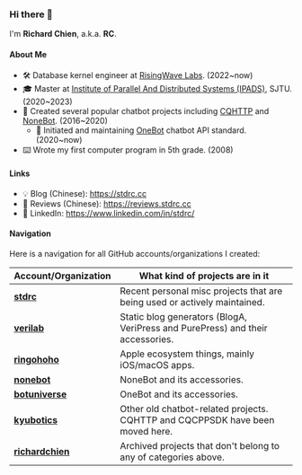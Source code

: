 ### Hi there 👋

<!--
**richardchien/richardchien** is a ✨ _special_ ✨ repository because its `README.md` (this file) appears on your GitHub profile.

Here are some ideas to get you started:

- 🔭 I’m currently working on ...
- 🌱 I’m currently learning ...
- 👯 I’m looking to collaborate on ...
- 🤔 I’m looking for help with ...
- 💬 Ask me about ...
- 📫 How to reach me: ...
- 😄 Pronouns: ...
- ⚡ Fun fact: ...
-->

I'm **Richard Chien**, a.k.a. **RC**.

#### About Me

- 🛠 Database kernel engineer at [RisingWave Labs](https://github.com/risingwavelabs). (2022~now)
- 🎓 Master at [Institute of Parallel And Distributed Systems (IPADS)](https://ipads.se.sjtu.edu.cn), SJTU. (2020~2023)
- 🤖 Created several popular chatbot projects including [CQHTTP](https://github.com/kyubotics/coolq-http-api) and [NoneBot](https://github.com/nonebot/nonebot). (2016~2020)
  - 📝 Initiated and maintaining [OneBot](https://github.com/botuniverse/onebot) chatbot API standard. (2020~now)
- ⌨️ Wrote my first computer program in 5th grade. (2008)

#### Links

- 💡 Blog (Chinese): https://stdrc.cc
- 💬 Reviews (Chinese): https://reviews.stdrc.cc
- 📇 LinkedIn: https://www.linkedin.com/in/stdrc/

#### Navigation

Here is a navigation for all GitHub accounts/organizations I created:

Account/Organization | What kind of projects are in it
--- | ---
**[stdrc](https://github.com/stdrc?tab=repositories)** | Recent personal misc projects that are being used or actively maintained.
**[verilab](https://github.com/verilab)** | Static blog generators (BlogA, VeriPress and PurePress) and their accessories.
**[ringohoho](https://github.com/ringohoho)** | Apple ecosystem things, mainly iOS/macOS apps.
**[nonebot](https://github.com/nonebot)** | NoneBot and its accessories.
**[botuniverse](https://github.com/botuniverse)** | OneBot and its accessories.
**[kyubotics](https://github.com/kyubotics)** | Other old chatbot-related projects. CQHTTP and CQCPPSDK have been moved here.
**[richardchien](https://github.com/richardchien)** | Archived projects that don't belong to any of categories above.
